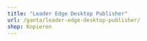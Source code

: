 ```yaml
---
title: "Leader Edge Desktop Publisher"
url: /ganta/leader-edge-desktop-publisher/
shop: Kopieren
---
```

